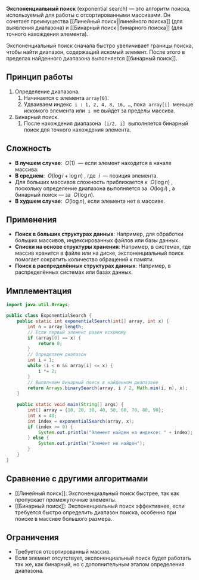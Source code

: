 **Экспоненциальный поиск** (exponential search) — это алгоритм поиска, используемый для работы с отсортированными массивами. Он сочетает преимущества [[Линейный поиск||линейного поиска]] (для выявления диапазона) и [[Бинарный поиск||бинарного поиска]] (для точного нахождения элемента).

Экспоненциальный поиск сначала быстро увеличивает границы поиска, чтобы найти диапазон, содержащий искомый элемент. После этого в пределах найденного диапазона выполняется [[бинарный поиск]].


## Принцип работы

1. Определение диапазона.
	1. Начинается с элемента `array[0]`.
	2. Удваиваем индекс  `i : 1, 2, 4, 8, 16, …`, пока  `array[i]`  меньше искомого элемента или  `i`  не выйдет за пределы массива.
2. Бинарный поиск.
	1. После нахождения диапазона  `[i/2, i]`  выполняется бинарный поиск для точного нахождения элемента.


## Сложность

- **В лучшем случае**:  $O(1)$  — если элемент находится в начале массива.
- **В среднем**:  $O(\log i + \log n)$ , где  $i$  — позиция элемента.
- Для больших массивов сложность приближается к  $O(\log n)$ , поскольку определение диапазона выполняется за  $O(\log i)$ , а бинарный поиск — за  $O(\log n)$.
- **В худшем случае**:  $O(\log n)$, если элемента нет в массиве.


## Применения

- **Поиск в больших структурах данных**: Например, для обработки больших массивов, индексированных файлов или базы данных.
- **Списки на основе структуры хранения**: Например, в системах, где массив хранится в файле или на диске, экспоненциальный поиск помогает сократить количество обращений к памяти.
- **Поиск в распределённых структурах данных**: Например, в распределённых системах или базах данных.


## Имплементация

``` java
import java.util.Arrays;

public class ExponentialSearch {
    public static int exponentialSearch(int[] array, int x) {
        int n = array.length;
        // Если первый элемент равен искомому
        if (array[0] == x) {
            return 0;
        }
        // Определяем диапазон
        int i = 1;
        while (i < n && array[i] <= x) {
            i *= 2;
        }
        // Выполняем бинарный поиск в найденном диапазоне
        return Arrays.binarySearch(array, i / 2, Math.min(i, n), x);
    }
	
    public static void main(String[] args) {
        int[] array = {10, 20, 30, 40, 50, 60, 70, 80, 90};
        int x = 40;
        int index = exponentialSearch(array, x);
        if (index >= 0) {
            System.out.println("Элемент найден на индексе: " + index);
        } else {
            System.out.println("Элемент не найден");
        }
    }
}
```


## Сравнение с другими алгоритмами

- [[Линейный поиск]]: Экспоненциальный поиск быстрее, так как пропускает промежуточные элементы.
- [[Бинарный поиск]]: Экспоненциальный поиск эффективнее, если требуется быстро определить диапазон поиска, особенно при поиске в массиве большого размера.

## Ограничения

- Требуется отсортированный массив.
- Если элемент отсутствует, экспоненциальный поиск будет работать так же, как бинарный, но с дополнительным этапом определения диапазона.